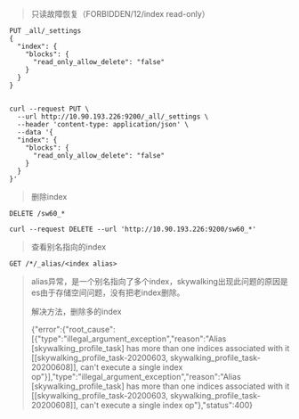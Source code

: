 > 只读故障恢复（FORBIDDEN/12/index read-only）

```
PUT _all/_settings
{
  "index": {
    "blocks": {
      "read_only_allow_delete": "false"
    }
  }
}


curl --request PUT \
  --url http://10.90.193.226:9200/_all/_settings \
  --header 'content-type: application/json' \
  --data '{
  "index": {
    "blocks": {
      "read_only_allow_delete": "false"
    }
  }
}'
```

> 删除index

```
DELETE /sw60_*

curl --request DELETE --url 'http://10.90.193.226:9200/sw60_*'
```

> 查看别名指向的index

```
GET /*/_alias/<index alias>
```

> alias异常，是一个别名指向了多个index，skywalking出现此问题的原因是es由于存储空间问题，没有把老index删除。
>
> 解决方法，删除多的index
>
> {"error":{"root_cause":[{"type":"illegal_argument_exception","reason":"Alias [skywalking_profile_task] has more than one indices associated with it [[skywalking_profile_task-20200603, skywalking_profile_task-20200608]], can't execute a single index op"}],"type":"illegal_argument_exception","reason":"Alias [skywalking_profile_task] has more than one indices associated with it [[skywalking_profile_task-20200603, skywalking_profile_task-20200608]], can't execute a single index op"},"status":400}